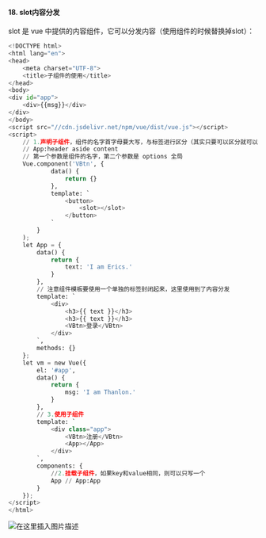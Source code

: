 #### 18. slot内容分发

slot 是 vue 中提供的内容组件，它可以分发内容（使用组件的时候替换掉slot）：
```py
<!DOCTYPE html>
<html lang="en">
<head>
    <meta charset="UTF-8">
    <title>子组件的使用</title>
</head>
<body>
<div id="app">
    <div>{{msg}}</div>
</div>
</body>
<script src="//cdn.jsdelivr.net/npm/vue/dist/vue.js"></script>
<script>
    // 1.声明子组件，组件的名字首字母要大写，与标签进行区分（其实只要可以区分就可以，大小写没所谓）组建中的data必须是一个函数，一定要有返回值。
    // App:header aside content
    // 第一个参数是组件的名字，第二个参数是 options 全局
    Vue.component('VBtn', {
            data() {
                return {}
            },
            template: `
                <button>
                    <slot></slot>
                </button>
            `
        }
    );
    let App = {
        data() {
            return {
                text: 'I am Erics.'
            }
        },
        // 注意组件模板要使用一个单独的标签封闭起来，这里使用到了内容分发
        template: `
            <div>
                <h3>{{ text }}</h3>
                <h3>{{ text }}</h3>
                <VBtn>登录</VBtn>
            </div>
        `,
        methods: {}
    };
    let vm = new Vue({
        el: '#app',
        data() {
            return {
                msg: 'I am Thanlon.'
            }
        },
        // 3.使用子组件
        template: `
            <div class="app">
                <VBtn>注册</VBtn>
                <App></App>
            </div>
        `,
        components: {
            //2.挂载子组件，如果key和value相同，则可以只写一个
            App // App:App
        }
    });
</script>
</html>
```
![在这里插入图片描述](https://img-blog.csdnimg.cn/20200815043331482.png?x-oss-process=image/watermark,type_ZmFuZ3poZW5naGVpdGk,shadow_10,text_aHR0cHM6Ly9ibG9nLmNzZG4ubmV0L1RoYW5sb24=,size_16,color_FFFFFF,t_70#pic_left)